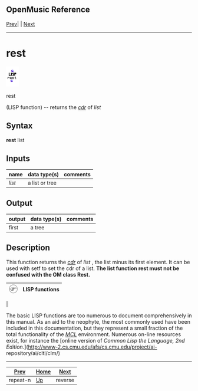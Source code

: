 OpenMusic Reference  
---  
[Prev](repeat-n)| | [Next](reverse)  
  
* * *

# rest

![](figures/functions/lisp/rest.png)

  
  
rest  
  
(LISP function) \-- returns the [_cdr_](glossary#CDR) of  _list_   

## Syntax

   **rest**  list  

## Inputs

name| data type(s)| comments  
---|---|---  
_list_ |  a list or tree|  
  
## Output

output| data type(s)| comments  
---|---|---  
first| a tree|  
  
## Description

This function returns the [_cdr_](glossary#CDR) of  _list_  , the list
minus its first element. It can be used with  setf  to set the cdr of a list.
**The list function  rest  must not be confused with the OM class **Rest**.**

![Note](figures/images/note.gif)|  **LISP functions**  
---|---  
 |

The basic LISP functions are too numerous to document comprehensively in this
manual. As an aid to the neophyte, the most commonly used have been included
in this documentation, but they represent a small fraction of the total
functionality of the [_MCL_](glossary#MCL) environment. Numerous on-line
resources exist, for instance the [online version of _Common Lisp the
Language, 2nd Edition_.](http://www-2.cs.cmu.edu/afs/cs.cmu.edu/project/ai-
repository/ai/cltl/clm/)  
  
* * *

[Prev](repeat-n)| [Home](index)| [Next](reverse)  
---|---|---  
repeat-n| [Up](funcref.main)| reverse

